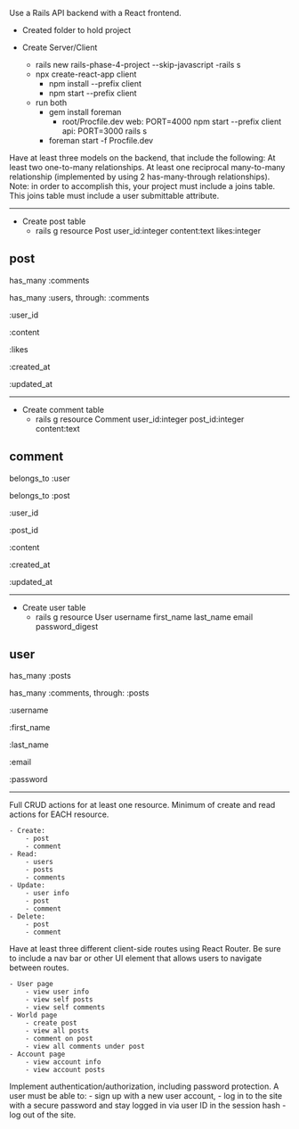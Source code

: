 Use a Rails API backend with a React frontend.

- Created folder to hold project

- Create Server/Client
    - rails new rails-phase-4-project --skip-javascript
        -rails s
    - npx create-react-app client
        - npm install --prefix client
        - npm start --prefix client
    - run both
        - gem install foreman
            - root/Procfile.dev
              web: PORT=4000 npm start --prefix client
              api: PORT=3000 rails s
        - foreman start -f Procfile.dev

Have at least three models on the backend, that include the following:
At least two one-to-many relationships.
At least one reciprocal many-to-many relationship (implemented by using 2 has-many-through relationships). Note: in order to accomplish this, your project must include a joins table. This joins table must include a user submittable attribute.

---
- Create post table
    - rails g resource Post user_id:integer content:text likes:integer
## post

has_many :comments

has_many :users, through: :comments

:user_id

:content

:likes

:created_at

:updated_at

---
- Create comment table
    - rails g resource Comment user_id:integer post_id:integer content:text
## comment

belongs_to :user

belongs_to :post

:user_id

:post_id

:content

:created_at

:updated_at

---
- Create user table
    - rails g resource User username first_name last_name email password_digest

## user

has_many :posts

has_many :comments, through: :posts

:username

:first_name

:last_name

:email

:password

---

Full CRUD actions for at least one resource.
Minimum of create and read actions for EACH resource.


    - Create:
        - post
        - comment
    - Read: 
        - users
        - posts
        - comments
    - Update:
        - user info
        - post
        - comment
    - Delete: 
        - post
        - comment

Have at least three different client-side routes using React Router. Be sure to include a nav bar or other UI element that allows users to navigate between routes.

    - User page
        - view user info
        - view self posts
        - view self comments
    - World page
        - create post
        - view all posts
        - comment on post
        - view all comments under post
    - Account page
        - view account info
        - view account posts

Implement authentication/authorization, including password protection. 
A user must be able to:
    - sign up with a new user account,
    - log in to the site with a secure password and stay logged in via user ID in the session hash
    - log out of the site.

